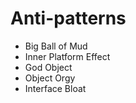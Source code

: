 # Anti-patterns

+ Big Ball of Mud
+ Inner Platform Effect
+ God Object
+ Object Orgy
+ Interface Bloat

